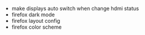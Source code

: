 - make displays auto switch when change hdmi status
- firefox dark mode
- firefox layout config
- firefox color scheme
